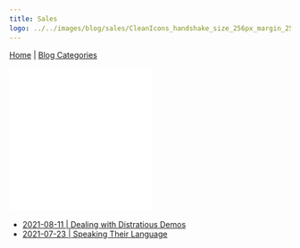 ```yaml
---
title: Sales
logo: ../../images/blog/sales/CleanIcons_handshake_size_256px_margin_25px_color_ffffff.png
---
```


[Home](../) | [Blog Categories](../blog)

![sales](../../images/blog/sales/CleanIcons_handshake_size_256px_margin_25px_color_ffffff.png)

- [2021-08-11 | Dealing with Distratious Demos](sales/#2021-08-11)
- [2021-07-23 | Speaking Their Language](sales/#2021-07-23)

